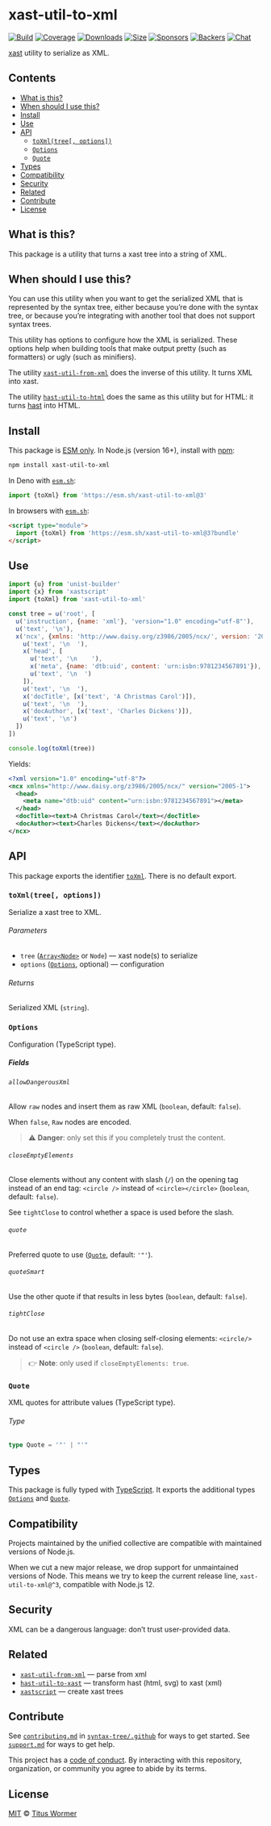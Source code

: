 # xast-util-to-xml

[![Build][build-badge]][build]
[![Coverage][coverage-badge]][coverage]
[![Downloads][downloads-badge]][downloads]
[![Size][size-badge]][size]
[![Sponsors][sponsors-badge]][collective]
[![Backers][backers-badge]][collective]
[![Chat][chat-badge]][chat]

[xast][] utility to serialize as XML.

## Contents

*   [What is this?](#what-is-this)
*   [When should I use this?](#when-should-i-use-this)
*   [Install](#install)
*   [Use](#use)
*   [API](#api)
    *   [`toXml(tree[, options])`](#toxmltree-options)
    *   [`Options`](#options)
    *   [`Quote`](#quote-1)
*   [Types](#types)
*   [Compatibility](#compatibility)
*   [Security](#security)
*   [Related](#related)
*   [Contribute](#contribute)
*   [License](#license)

## What is this?

This package is a utility that turns a xast tree into a string of XML.

## When should I use this?

You can use this utility when you want to get the serialized XML that is
represented by the syntax tree, either because you’re done with the syntax tree,
or because you’re integrating with another tool that does not support syntax
trees.

This utility has options to configure how the XML is serialized.
These options help when building tools that make output pretty (such as
formatters) or ugly (such as minifiers).

The utility [`xast-util-from-xml`][xast-util-from-xml] does the inverse of this
utility.
It turns XML into xast.

The utility [`hast-util-to-html`][hast-util-to-html] does the same as this
utility but for HTML: it turns [hast][] into HTML.

## Install

This package is [ESM only][esm].
In Node.js (version 16+), install with [npm][]:

```sh
npm install xast-util-to-xml
```

In Deno with [`esm.sh`][esmsh]:

```js
import {toXml} from 'https://esm.sh/xast-util-to-xml@3'
```

In browsers with [`esm.sh`][esmsh]:

```html
<script type="module">
  import {toXml} from 'https://esm.sh/xast-util-to-xml@3?bundle'
</script>
```

## Use

```js
import {u} from 'unist-builder'
import {x} from 'xastscript'
import {toXml} from 'xast-util-to-xml'

const tree = u('root', [
  u('instruction', {name: 'xml'}, 'version="1.0" encoding="utf-8"'),
  u('text', '\n'),
  x('ncx', {xmlns: 'http://www.daisy.org/z3986/2005/ncx/', version: '2005-1'}, [
    u('text', '\n  '),
    x('head', [
      u('text', '\n    '),
      x('meta', {name: 'dtb:uid', content: 'urn:isbn:9781234567891'}),
      u('text', '\n  ')
    ]),
    u('text', '\n  '),
    x('docTitle', [x('text', 'A Christmas Carol')]),
    u('text', '\n  '),
    x('docAuthor', [x('text', 'Charles Dickens')]),
    u('text', '\n')
  ])
])

console.log(toXml(tree))
```

Yields:

```xml
<?xml version="1.0" encoding="utf-8"?>
<ncx xmlns="http://www.daisy.org/z3986/2005/ncx/" version="2005-1">
  <head>
    <meta name="dtb:uid" content="urn:isbn:9781234567891"></meta>
  </head>
  <docTitle><text>A Christmas Carol</text></docTitle>
  <docAuthor><text>Charles Dickens</text></docAuthor>
</ncx>
```

## API

This package exports the identifier [`toXml`][api-to-xml].
There is no default export.

### `toXml(tree[, options])`

Serialize a xast tree to XML.

###### Parameters

*   `tree` ([`Array<Node>`][node] or `Node`)
    — xast node(s) to serialize
*   `options` ([`Options`][api-options], optional)
    — configuration

###### Returns

Serialized XML (`string`).

### `Options`

Configuration (TypeScript type).

##### Fields

###### `allowDangerousXml`

Allow `raw` nodes and insert them as raw XML (`boolean`, default: `false`).

When `false`, `Raw` nodes are encoded.

> ⚠️ **Danger**: only set this if you completely trust the content.

###### `closeEmptyElements`

Close elements without any content with slash (`/`) on the opening tag instead
of an end tag: `<circle />` instead of `<circle></circle>` (`boolean`, default:
`false`).

See `tightClose` to control whether a space is used before the slash.

###### `quote`

Preferred quote to use ([`Quote`][api-quote], default: `'"'`).

###### `quoteSmart`

Use the other quote if that results in less bytes (`boolean`, default:
`false`).

###### `tightClose`

Do not use an extra space when closing self-closing elements: `<circle/>`
instead of `<circle />` (`boolean`, default: `false`).

> 👉 **Note**: only used if `closeEmptyElements: true`.

### `Quote`

XML quotes for attribute values (TypeScript type).

###### Type

```ts
type Quote = '"' | "'"
```

## Types

This package is fully typed with [TypeScript][].
It exports the additional types [`Options`][api-options] and
[`Quote`][api-quote].

## Compatibility

Projects maintained by the unified collective are compatible with maintained
versions of Node.js.

When we cut a new major release, we drop support for unmaintained versions of
Node.
This means we try to keep the current release line, `xast-util-to-xml@^3`,
compatible with Node.js 12.

## Security

XML can be a dangerous language: don’t trust user-provided data.

## Related

*   [`xast-util-from-xml`](https://github.com/syntax-tree/xast-util-from-xml)
    — parse from xml
*   [`hast-util-to-xast`](https://github.com/syntax-tree/hast-util-to-xast)
    — transform hast (html, svg) to xast (xml)
*   [`xastscript`](https://github.com/syntax-tree/xastscript)
    — create xast trees

## Contribute

See [`contributing.md`][contributing] in [`syntax-tree/.github`][health] for
ways to get started.
See [`support.md`][support] for ways to get help.

This project has a [code of conduct][coc].
By interacting with this repository, organization, or community you agree to
abide by its terms.

## License

[MIT][license] © [Titus Wormer][author]

<!-- Definitions -->

[build-badge]: https://github.com/syntax-tree/xast-util-to-xml/workflows/main/badge.svg

[build]: https://github.com/syntax-tree/xast-util-to-xml/actions

[coverage-badge]: https://img.shields.io/codecov/c/github/syntax-tree/xast-util-to-xml.svg

[coverage]: https://codecov.io/github/syntax-tree/xast-util-to-xml

[downloads-badge]: https://img.shields.io/npm/dm/xast-util-to-xml.svg

[downloads]: https://www.npmjs.com/package/xast-util-to-xml

[size-badge]: https://img.shields.io/badge/dynamic/json?label=minzipped%20size&query=$.size.compressedSize&url=https://deno.bundlejs.com/?q=xast-util-to-xml

[size]: https://bundlejs.com/?q=xast-util-to-xml

[sponsors-badge]: https://opencollective.com/unified/sponsors/badge.svg

[backers-badge]: https://opencollective.com/unified/backers/badge.svg

[collective]: https://opencollective.com/unified

[chat-badge]: https://img.shields.io/badge/chat-discussions-success.svg

[chat]: https://github.com/syntax-tree/unist/discussions

[npm]: https://docs.npmjs.com/cli/install

[esm]: https://gist.github.com/sindresorhus/a39789f98801d908bbc7ff3ecc99d99c

[esmsh]: https://esm.sh

[typescript]: https://www.typescriptlang.org

[license]: license

[author]: https://wooorm.com

[health]: https://github.com/syntax-tree/.github

[contributing]: https://github.com/syntax-tree/.github/blob/main/contributing.md

[support]: https://github.com/syntax-tree/.github/blob/main/support.md

[coc]: https://github.com/syntax-tree/.github/blob/main/code-of-conduct.md

[xast]: https://github.com/syntax-tree/xast

[node]: https://github.com/syntax-tree/xast#nodes

[hast]: https://github.com/syntax-tree/hast

[xast-util-from-xml]: https://github.com/syntax-tree/xast-util-from-xml

[hast-util-to-html]: https://github.com/syntax-tree/hast-util-to-html

[api-to-xml]: #toxmltree-options

[api-options]: #options

[api-quote]: #quote-1

